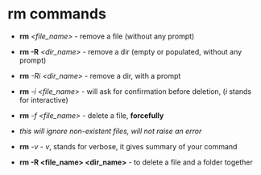 # rm commands

* **rm** *<file_name>* - remove a file (without any prompt)
* **rm -R** *<dir_name>* - remove a dir (empty or populated, without any prompt)

* **rm** *-Ri* *<dir_name>* - remove a dir, with a prompt

* **rm** *-i* *<file_name>* - will ask for confirmation before deletion, (*i* stands for interactive)

* **rm** *-f* *<file_name>* - delete a file, **forcefully**
* *this will ignore non-existent files, will not raise an error*

* **rm** *-v* - *v*, stands for verbose, it gives summary of your command

* **rm -R <file_name> <dir_name>** - to delete a file and a folder together

